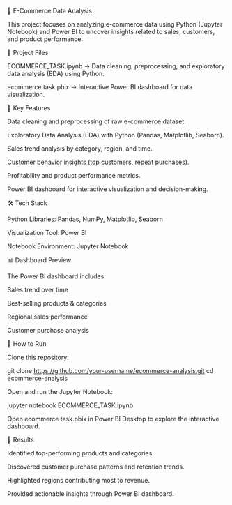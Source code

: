 🛒 E-Commerce Data Analysis

This project focuses on analyzing e-commerce data using Python (Jupyter Notebook) and Power BI to uncover insights related to sales, customers, and product performance.

📂 Project Files

ECOMMERCE_TASK.ipynb → Data cleaning, preprocessing, and exploratory data analysis (EDA) using Python.

ecommerce task.pbix → Interactive Power BI dashboard for data visualization.

🔑 Key Features

Data cleaning and preprocessing of raw e-commerce dataset.

Exploratory Data Analysis (EDA) with Python (Pandas, Matplotlib, Seaborn).

Sales trend analysis by category, region, and time.

Customer behavior insights (top customers, repeat purchases).

Profitability and product performance metrics.

Power BI dashboard for interactive visualization and decision-making.

🛠️ Tech Stack

Python Libraries: Pandas, NumPy, Matplotlib, Seaborn

Visualization Tool: Power BI

Notebook Environment: Jupyter Notebook

📊 Dashboard Preview

The Power BI dashboard includes:

Sales trend over time

Best-selling products & categories

Regional sales performance

Customer purchase analysis

🚀 How to Run

Clone this repository:

git clone https://github.com/your-username/ecommerce-analysis.git
cd ecommerce-analysis


Open and run the Jupyter Notebook:

jupyter notebook ECOMMERCE_TASK.ipynb


Open ecommerce task.pbix in Power BI Desktop to explore the interactive dashboard.

📌 Results

Identified top-performing products and categories.

Discovered customer purchase patterns and retention trends.

Highlighted regions contributing most to revenue.

Provided actionable insights through Power BI dashboard.
